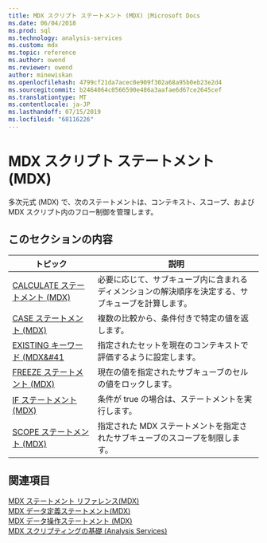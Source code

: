 ```yaml
---
title: MDX スクリプト ステートメント (MDX) |Microsoft Docs
ms.date: 06/04/2018
ms.prod: sql
ms.technology: analysis-services
ms.custom: mdx
ms.topic: reference
ms.author: owend
ms.reviewer: owend
author: minewiskan
ms.openlocfilehash: 4799cf21da7acec0e909f302a68a95b0eb23e2d4
ms.sourcegitcommit: b2464064c0566590e486a3aafae6d67ce2645cef
ms.translationtype: MT
ms.contentlocale: ja-JP
ms.lasthandoff: 07/15/2019
ms.locfileid: "68116226"
---
```

# <a name="mdx-scripting-statements-mdx"></a>MDX スクリプト ステートメント (MDX)


  多次元式 (MDX) で、次のステートメントは、コンテキスト、スコープ、および MDX スクリプト内のフロー制御を管理します。  
  
## <a name="in-this-section"></a>このセクションの内容  
  
|トピック|説明|  
|-----------|-----------------|  
|[CALCULATE ステートメント &#40;MDX&#41;](../mdx/mdx-scripting-calculate.md)|必要に応じて、サブキューブ内に含まれるディメンションの解決順序を決定する、サブキューブを計算します。|  
|[CASE ステートメント &#40;MDX&#41;](../mdx/case-statement-mdx.md)|複数の比較から、条件付きで特定の値を返します。|  
|[EXISTING キーワード &#40;MDX&#41](../analysis-services/multidimensional-models/mdx/mdx-query-existing-keyword.md)|指定されたセットを現在のコンテキストで評価するように設定します。|  
|[FREEZE ステートメント &#40;MDX&#41;](../mdx/mdx-scripting-freeze.md)|現在の値を指定されたサブキューブのセルの値をロックします。|  
|[IF ステートメント &#40;MDX&#41;](../mdx/mdx-scripting-if.md)|条件が true の場合は、ステートメントを実行します。|  
|[SCOPE ステートメント &#40;MDX&#41;](../mdx/mdx-scripting-scope.md)|指定された MDX ステートメントを指定されたサブキューブのスコープを制限します。|  
  
## <a name="see-also"></a>関連項目  
 [MDX ステートメント リファレンス&#40;MDX&#41;](../mdx/mdx-statement-reference-mdx.md)   
 [MDX データ定義ステートメント&#40;MDX&#41;](../mdx/mdx-data-definition-statements-mdx.md)   
 [MDX データ操作ステートメント &#40;MDX&#41;](../mdx/mdx-data-manipulation-statements-mdx.md)   
 [MDX スクリプティングの基礎 (Analysis Services)](../analysis-services/multidimensional-models/mdx/mdx-scripting-fundamentals-analysis-services.md)  
  
  
